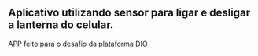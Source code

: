 ## Aplicativo utilizando sensor para ligar e desligar a lanterna do celular.

APP feito para o desafio da plataforma DIO